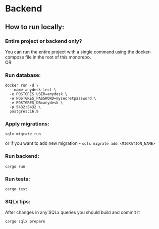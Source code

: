 # Backend

## How to run locally:

### Entire project or backend only?
You can run the entire project with a single command
using the docker-compose file in the root of this monorepo.   
OR

### Run database:
```shell
docker run -d \
  --name anydesk-test \
  -e POSTGRES_USER=anydesk \
  -e POSTGRES_PASSWORD=mysecretpassword \
  -e POSTGRES_DB=anydesk \
  -p 5432:5432 \
  postgres:16.9
```

### Apply migrations:
```shell
sqlx migrate run
```   
or if you want to add new migration - `sqlx migrate add <MIGRATION_NAME>`

### Run backend:
```shell
cargo run
```

### Run tests:
```shell
cargo test
```

### SQLx tips:
After changes in any SQLx queries you should build and commit it
```shell
cargo sqlx prepare
```


